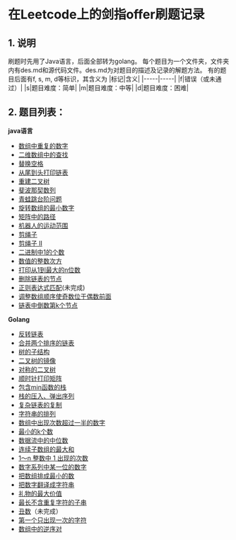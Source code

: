 # 在Leetcode上的剑指offer刷题记录

## 1. 说明
刷题时先用了Java语言，后面全部转为golang。 
每个题目为一个文件夹，文件夹内有des.md和源代码文件。des.md为对题目的描述及记录的解题方法。
有的题目后面有f, s, m, d等标识，其含义为
|标记|含义|
|-----|-----|
|f|错误（或未通过）|
|s|题目难度：简单|
|m|题目难度：中等|
|d|题目难度：困难|


## 2. 题目列表：

**java语言**  
* [数组中重复的数字](https://github.com/yangchnet/Confused/blob/master/Java/src/offer03/des.md)
* [ 二维数组中的查找](https://github.com/yangchnet/Confused/blob/master/Java/src/offer04/des.md)
* [替换空格](https://github.com/yangchnet/Confused/blob/master/Java/src/offer05/des.md)
* [从尾到头打印链表](https://github.com/yangchnet/Confused/blob/master/Java/src/offer06/des.md)
* [重建二叉树](https://github.com/yangchnet/Confused/blob/master/Java/src/offer07/des.md)
* [斐波那契数列](https://github.com/yangchnet/Confused/blob/master/Java/src/offer010/des.md)
* [青蛙跳台阶问题](https://github.com/yangchnet/Confused/blob/master/Java/src/offer10II/des.md)
* [旋转数组的最小数字](https://github.com/yangchnet/Confused/blob/master/Java/src/offer11/des.md)
* [矩阵中的路径](https://github.com/yangchnet/Confused/blob/master/Java/src/offer12/des.md)
* [机器人的运动范围](https://github.com/yangchnet/Confused/blob/master/Java/src/offer13/des.md)
* [剪绳子](https://github.com/yangchnet/Confused/blob/master/Java/src/offer14/des.md)
* [剪绳子 II](https://github.com/yangchnet/Confused/blob/master/Java/src/offer14II/des.md)
* [二进制中1的个数](https://github.com/yangchnet/Confused/blob/master/Java/src/offer15/des.md)
* [数值的整数次方](https://github.com/yangchnet/Confused/blob/master/Java/src/offer16/des.md)
* [打印从1到最大的n位数](https://github.com/yangchnet/Confused/blob/master/Java/src/offer17/des.md)
* [删除链表的节点](https://github.com/yangchnet/Confused/blob/master/Java/src/offer18/des.md)
* [正则表达式匹配](https://github.com/yangchnet/Confused/blob/master/Java/src/offer19/des.md)(未完成)
* [调整数组顺序使奇数位于偶数前面](https://github.com/yangchnet/Confused/blob/master/Java/src/offer21/des.md)
* [链表中倒数第k个节点](https://github.com/yangchnet/Confused/blob/master/Java/src/offer22/des.md)

**Golang**

* [反转链表](https://github.com/yangchnet/Confused/blob/master/Golang/offer-24/des.md)
* [合并两个排序的链表](https://github.com/yangchnet/Confused/blob/master/Golang/offer-25/des.md)
* [树的子结构](https://github.com/yangchnet/Confused/blob/master/Golang/offer-26/des.md)
* [二叉树的镜像](https://github.com/yangchnet/Confused/blob/master/Golang/offer-27/des.md)
* [对称的二叉树](https://github.com/yangchnet/Confused/blob/master/Golang/offer-28/des.md)
* [顺时针打印矩阵](https://github.com/yangchnet/Confused/blob/master/Golang/offer-29/des.md)
* [包含min函数的栈](https://github.com/yangchnet/Confused/blob/master/Golang/offer-30/des.md)
* [栈的压入、弹出序列](https://github.com/yangchnet/Confused/blob/master/Golang/offer-31/des.md)
* [复杂链表的复制](https://github.com/yangchnet/Confused/blob/master/Golang/offer-35/des.md)
* [字符串的排列](https://github.com/yangchnet/Confused/blob/master/Golang/offer-38%EF%BC%88d%EF%BC%89/des.md)
* [数组中出现次数超过一半的数字](https://github.com/yangchnet/Confused/blob/master/Golang/offer-39%EF%BC%88s%EF%BC%89/des.md)
* [最小的k个数](./Golang/offer-40（s）/des.md)
* [数据流中的中位数](./Golang/offer-41（d）/des.md)
* [连续子数组的最大和](./Golang/offer-42（s）/des.md)
* [1～n 整数中 1 出现的次数](./Golang/offer-43（d）/des.md)
* [数字系列中某一位的数字](./Golang/offer-44（d）/des.md)
* [把数组排成最小的数](./Golang/offer-45（m）/des.md)
* [把数字翻译成字符串](./Golang/offer-46（m）/des.md)
* [礼物的最大价值](./Golang/offer-47（m）/des.md)
* [最长不含重复字符的子串](./Golang/offer-48（m）/des.md)
* [丑数](./Golang/offer-49（m）/des.md)（未完成）
* [第一个只出现一次的字符](./Golang/offer-50（s）/des.md)
* [ 数组中的逆序对](./Golang/offer-51（d）/des.md)


